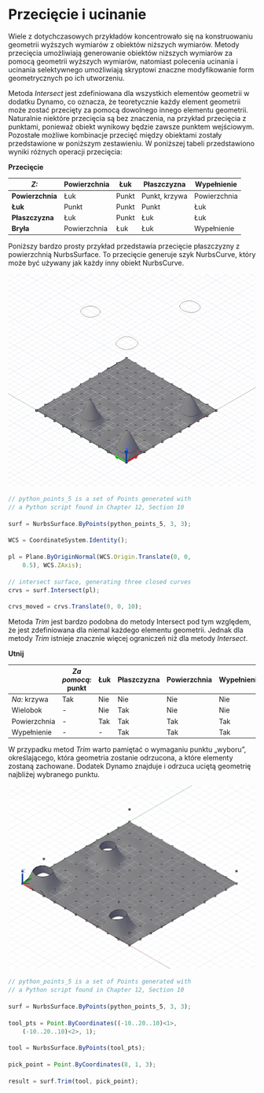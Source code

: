 # Przecięcie i ucinanie

Wiele z dotychczasowych przykładów koncentrowało się na konstruowaniu geometrii wyższych wymiarów z obiektów niższych wymiarów. Metody przecięcia umożliwiają generowanie obiektów niższych wymiarów za pomocą geometrii wyższych wymiarów, natomiast polecenia ucinania i ucinania selektywnego umożliwiają skryptowi znaczne modyfikowanie form geometrycznych po ich utworzeniu.

Metoda *Intersect* jest zdefiniowana dla wszystkich elementów geometrii w dodatku Dynamo, co oznacza, że teoretycznie każdy element geometrii może zostać przecięty za pomocą dowolnego innego elementu geometrii. Naturalnie niektóre przecięcia są bez znaczenia, na przykład przecięcia z punktami, ponieważ obiekt wynikowy będzie zawsze punktem wejściowym. Pozostałe możliwe kombinacje przecięć między obiektami zostały przedstawione w poniższym zestawieniu. W poniższej tabeli przedstawiono wyniki różnych operacji przecięcia:

**Przecięcie**

|*Z:*|Powierzchnia|Łuk|Płaszczyzna|Wypełnienie|
| -- | -- | -- | -- | -- |
|**Powierzchnia**|Łuk|Punkt|Punkt, krzywa|Powierzchnia|
|**Łuk**|Punkt|Punkt|Punkt|Łuk|
|**Płaszczyzna**|Łuk|Punkt|Łuk|Łuk|
|**Bryła**|Powierzchnia|Łuk|Łuk|Wypełnienie|

Poniższy bardzo prosty przykład przedstawia przecięcie płaszczyzny z powierzchnią NurbsSurface. To przecięcie generuje szyk NurbsCurve, który może być używany jak każdy inny obiekt NurbsCurve.

![](images/12-8/IntersectionAndTrim_01.png)

```js
// python_points_5 is a set of Points generated with
// a Python script found in Chapter 12, Section 10

surf = NurbsSurface.ByPoints(python_points_5, 3, 3);

WCS = CoordinateSystem.Identity();

pl = Plane.ByOriginNormal(WCS.Origin.Translate(0, 0,
    0.5), WCS.ZAxis);

// intersect surface, generating three closed curves
crvs = surf.Intersect(pl);

crvs_moved = crvs.Translate(0, 0, 10);
```

Metoda *Trim* jest bardzo podobna do metody Intersect pod tym względem, że jest zdefiniowana dla niemal każdego elementu geometrii. Jednak dla metody *Trim* istnieje znacznie więcej ograniczeń niż dla metody *Intersect*.

**Utnij**

||*Za pomocą:* punkt|Łuk|Płaszczyzna|Powierzchnia|Wypełnienie|
| -- | -- | -- | -- | -- | -- |
|*Na:* krzywa|Tak|Nie|Nie|Nie|Nie|
|Wielobok|-|Nie|Tak|Nie|Nie|
|Powierzchnia|-|Tak|Tak|Tak|Tak|
|Wypełnienie|-|-|Tak|Tak|Tak|

W przypadku metod *Trim* warto pamiętać o wymaganiu punktu „wyboru”, określającego, która geometria zostanie odrzucona, a które elementy zostaną zachowane. Dodatek Dynamo znajduje i odrzuca uciętą geometrię najbliżej wybranego punktu.

![](images/12-8/IntersectionAndTrim_02.png)

```js
// python_points_5 is a set of Points generated with
// a Python script found in Chapter 12, Section 10

surf = NurbsSurface.ByPoints(python_points_5, 3, 3);

tool_pts = Point.ByCoordinates((-10..20..10)<1>,
    (-10..20..10)<2>, 1);

tool = NurbsSurface.ByPoints(tool_pts);

pick_point = Point.ByCoordinates(8, 1, 3);

result = surf.Trim(tool, pick_point);
```

